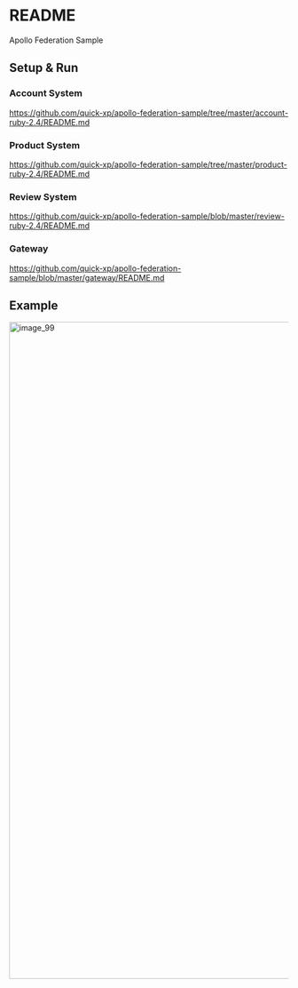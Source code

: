 # README
Apollo Federation Sample

## Setup & Run
### Account System
https://github.com/quick-xp/apollo-federation-sample/tree/master/account-ruby-2.4/README.md

### Product System
https://github.com/quick-xp/apollo-federation-sample/tree/master/product-ruby-2.4/README.md

### Review System
https://github.com/quick-xp/apollo-federation-sample/blob/master/review-ruby-2.4/README.md

### Gateway
https://github.com/quick-xp/apollo-federation-sample/blob/master/gateway/README.md

## Example
<img width="1183" alt="image_99" src="https://user-images.githubusercontent.com/3175028/65485315-82320b80-dedc-11e9-9c7a-3b65dc444480.png">
